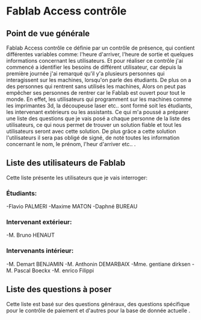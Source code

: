 # Fablab Access contrôle

 ## Point de vue générale 
Fablab Access contrôle ce définie par un contrôle de présence, qui contient différentes variables comme: l'heure d'arriver, l'heure de sortie et quelques informations concernant les utilisateurs. Et pour réaliser ce contrôle j'ai commencé a identifier les besoins de différent utilisateur, car depuis la première journée j'ai remarqué qu'il y'a plusieurs personnes qui interagissent sur les machines, lorsqu'on parle des étudiants. De plus on a des personnes qui rentrent sans utilisés les machines, Alors on peut pas empêcher ses personnes de rentrer car le Fablab est ouvert pour tout le monde.
En effet, les utilisateurs qui programment sur les machines comme les imprimantes 3d, la découpeuse laser etc.. sont formé soit les étudiants, les intervenant extérieurs ou les assistants. Ce qui m'a poussé a préparer une liste des questions que je vais posé a chaque personne de la liste des utilisateurs, ce qui nous permet de trouver un solution fiable et tout les utilisateurs seront avec cette solution. De plus grâce a cette solution l'utilisateurs il sera pas obligé de signé, de noté toutes les information concernant le nom, le prénom, l'heur d'arriver etc.. .
 ## Liste des utilisateurs de Fablab
Cette liste présente les utilisateurs que je vais interroger: 
### Étudiants:
-Flavio PALMERI
-Maxime MATON
-Daphné BUREAU
### Intervenant extérieur:
-M. Bruno HENAUT 
### Intervenants intérieur:
-M. Demart BENJAMIN
-M. Anthonin DEMARBAIX
-Mme. gentiane dirksen
-M. Pascal Boeckx
-M. enrico Filippi
## Liste des questions à poser 
Cette liste est basé sur des questions généraux, des questions spécifique pour le contrôle de paiement et d'autres pour la base de donnée actuelle .


